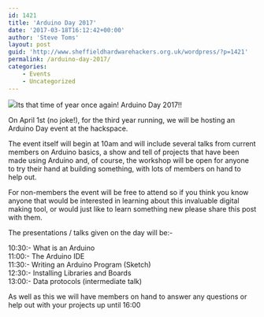 ```yaml
---
id: 1421
title: 'Arduino Day 2017'
date: '2017-03-18T16:12:42+00:00'
author: 'Steve Toms'
layout: post
guid: 'http://www.sheffieldhardwarehackers.org.uk/wordpress/?p=1421'
permalink: /arduino-day-2017/
categories:
    - Events
    - Uncategorized
---
```


[![](https://www.sheffieldhackspace.org.uk/wordpress/wp-content/uploads/2017/03/ArduinoDay2017_banners_02-300x125.jpg)](https://www.sheffieldhackspace.org.uk/wordpress/wp-content/uploads/2017/03/ArduinoDay2017_banners_02.jpg)Its that time of year once again! Arduino Day 2017!!

On April 1st (no joke!), for the third year running, we will be hosting an Arduino Day event at the hackspace.

The event itself will begin at 10am and will include several talks from current members on Arduino basics, a show and tell of projects that have been made using Arduino and, of course, the workshop will be open for anyone to try their hand at building something, with lots of members on hand to help out.

For non-members the event will be free to attend so if you think you know anyone that would be interested in learning about this invaluable digital making tool, or would just like to learn something new please share this post with them.

The presentations / talks given on the day will be:-

10:30:- What is an Arduino  
11:00:- The Arduino IDE  
11:30:- Writing an Arduino Program (Sketch)  
12:30:- Installing Libraries and Boards  
13:00:- Data protocols (intermediate talk)

As well as this we will have members on hand to answer any questions or help out with your projects up until 16:00
<!--- path/to this posts images is ![]({{ site.baseurl }}/assets/blog/2017-03-18-arduino-day-2017/ --->
